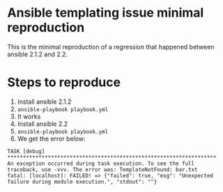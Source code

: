 # Ansible templating issue minimal reproduction

This is the minimal reproduction of a regression that happened between ansible 2.1.2 and 2.2.

# Steps to reproduce

1. Install ansible 2.1.2
2. `ansible-playbook playbook.yml`
3. It works
4. Install ansible 2.2
5. `ansible-playbook playbook.yml`
6. We get the error below:

```
TASK [debug] *******************************************************************
An exception occurred during task execution. To see the full traceback, use -vvv. The error was: TemplateNotFound: bar.txt
fatal: [localhost]: FAILED! => {"failed": true, "msg": "Unexpected failure during module execution.", "stdout": ""}
```
